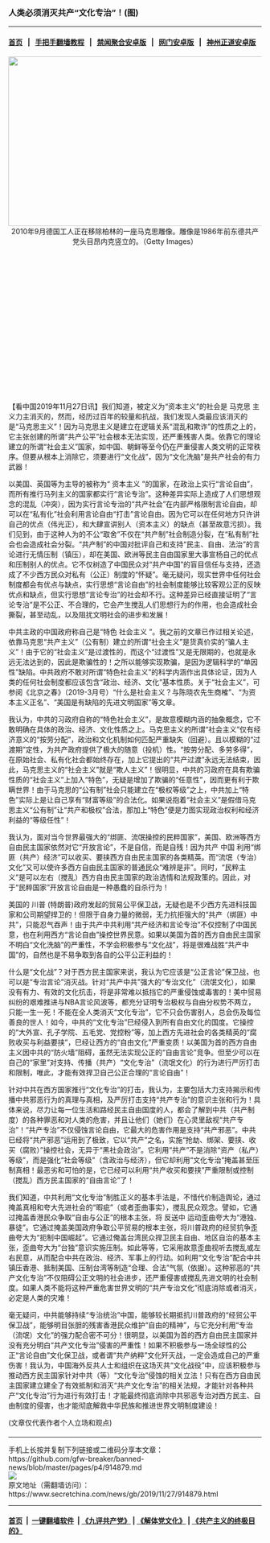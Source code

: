 ### 人类必须消灭共产“文化专治”！(图)
------------------------

#### [首页](https://github.com/gfw-breaker/banned-news/blob/master/README.md) &nbsp;&nbsp;|&nbsp;&nbsp; [手把手翻墙教程](https://github.com/gfw-breaker/guides/wiki) &nbsp;&nbsp;|&nbsp;&nbsp; [禁闻聚合安卓版](https://github.com/gfw-breaker/bn-android) &nbsp;&nbsp;|&nbsp;&nbsp; [网门安卓版](https://github.com/oGate2/oGate) &nbsp;&nbsp;|&nbsp;&nbsp; [神州正道安卓版](https://github.com/SzzdOgate/update) 



<div class="article_right" style="fone-color:#000">
 <p style="text-align: center;">
  <img src="http://img2.secretchina.com/pic/2018/5-4/p2159382a690191429-ss.jpg" style="height:337px; width:600px"/>
  <br>
   2010年9月德国工人正在移除柏林的一座马克思雕像。雕像是1986年前东德共产党头目昂内克竖立的。（Getty Images）
   <span id="hideid" name="hideid" style="color:red;display:none;">
    <span href="https://www.secretchina.com">
    </span>
   </span>
  </br>
 </p>
 <div id="txt-mid1-t21-2017">
  <ins class="adsbygoogle" data-ad-client="ca-pub-1276641434651360" data-ad-slot="2451032099" style="display:inline-block;width:336px;height:280px">
  </ins>
  <div id="SC-22xxx">
  </div>
 </div>
 <p>
  【看中国2019年11月27日讯】我们知道，被定义为“资本主义”的社会是
  <span href="https://www.secretchina.com/news/gb/tag/马克思" target="_blank">
   马克思
  </span>
  主义力主消灭的，然而，经历过百年的较量和抗战，我们发现人类最应该消灭的是“马克思主义”！因为马克思主义是建立在逻辑关系“混乱和欺诈”的性质之上的，它主张创建的所谓“共产公平”社会根本无法实现，还严重残害人类。依靠它的理论建立的所谓“社会主义”国家，如中国、朝鲜等至今仍在严重侵害人类文明的正常秩序。但要从根本上消除它，须要进行“文化战”，因为“文化洗脑”是共产社会的有力武器！
  <span id="hideid" name="hideid" style="color:red;display:none;">
   <span href="https://www.secretchina.com">
   </span>
  </span>
 </p>
 <p>
  以美国、英国等为主导的被称为“
  <span href="https://www.secretchina.com/news/gb/tag/资本主义" target="_blank">
   资本主义
  </span>
  ”的国家，在政治上实行“言论自由”，而所有推行马列主义的国家都实行“言论专治”。这种差异实际上造成了人们思想观念的混乱（冲突），因为实行言论专治的“共产社会”在内部严格限制言论自由，却可以在“私有化”社会利用言论自由“打击”言论自由。因为它可以在任何地方只许讲自己的优点（伟光正），和大肆宣讲别人（资本主义）的缺点（甚至故意污损）。我们见到，由于这种人为的不公“取舍”不仅在“共产制”社会制造分裂，在“私有制”社会也会造成社会分裂。“共产制”的中国对批评自己和支持“民主、自由、法治”的言论进行无情压制（镇压），却在美国、欧洲等民主自由国家里大事宣杨自己的优点和压制别人的优点。它不仅树造了中国民众对“共产中国”的盲目信任与支持，还造成了不少西方民众对私有（公正）制度的“怀疑”。毫无疑问，现实世界中任何社会制度都会有优点与缺点，实行思想“言论自由”的社会制度能够比较客观公正的反映优点和缺点，但实行思想“言论专治”的社会却不行。这种差异已经直接证明了“言论专治”是不公正、不合理的，它会产生搅乱人们思想行为的作用，也会造成社会撕裂，甚至动乱，以及阻扰文明社会的进步和发展！
 </p>
 <p>
  中共主政的中国政府称自己是“特色
  <span href="https://www.secretchina.com/news/gb/tag/社会主义" target="_blank">
   社会主义
  </span>
  ”。我之前的文章已作过相关论述，依靠马克思“共产主义”（公有制）建立的所谓“社会主义”是货真价实的“骗人主义”！由于它的“社会主义”是过渡性的，而这个“过渡性”又是无限期的，也就是永远无法达到的，因此是欺骗性的！之所以能够实现欺骗，是因为逻辑科学的“单因性”缺陷。中共政府不敢对所谓“特色社会主义”的科学内涵作出具体论证，因为人类的任何社会制度都应该包含“政治、经济、文化”基本性质。关于“社会主义”，可参阅《北京之春》（2019-3月号）“什么是社会主义？与陈晓农先生商榷”、“为资本主义正名”、“美国是有缺陷的先进文明国家”等文章。
 </p>
 <p>
  我认为，中共的习政府自称的“特色社会主义”，是故意模糊内涵的抽象概念，它不敢明确在具体的政治、经济、文化性质之上。马克思主义的所谓“社会主义”仅有经济意义的“按劳分配”，政治和文化机制如何匹配严重缺失（回避）。且以模糊的“过渡期”定性，为共产政府提供了极大的随意（投机）性。“按劳分配、多劳多得”，在原始社会、私有化社会都始终存在，加上它提出的“共产过渡”永远无法结束，因此，马克思主义的“社会主义”就是“欺人主义”！很明显，中共的习政府在具有欺骗性质的“社会主义”上加入“特色”，无疑是增加了欺骗的“任意性”，因而更有利于欺瞒世界！由于马克思的“公有制”社会只能建立在“极权等级”之上，中共加上“特色”实际上是让自己享有“财富等级”的合法化。如果说抱着“社会主义”是假借马克思主义“公有制”让“共产和极权”合法，那加上“特色”便是力图实现政治权利和经济利益的“等级任性”！
 </p>
 <p>
  我认为，面对当今世界最强大的“绑匪、流氓操控的民粹国家”，美国、欧洲等西方自由民主国家依然对它“开放言论”，不是自信，而是自残！因为共产
  <span href="https://www.secretchina.com" target="_blank">
   中国
  </span>
  利用“绑匪（共产）经济”可以收买、要挟西方自由民主国家的各类精英。而“流氓（专治）文化”又可以使许多西方自由民主国家的普通民众“难辨是非”。同时，“民粹主义”是可以左右（搅乱）西方自由民主国家的政治选情和法规政策的。因此，对于“民粹国家”开放言论自由是一种愚蠢的自杀行为！
 </p>
 <p>
  美国的
  <span href="https://www.secretchina.com/news/gb/tag/川普" target="_blank">
   川普
  </span>
  (特朗普)政府发起的贸易公平保卫战，无疑也是不少西方先进科技国家和公司期望捍卫的！但限于自身力量的微弱，无力抗拒强大的“共产（绑匪）中共”，只能忍气吞声！由于共产中共利用“共产经济和言论专治”不仅控制了中国民意，也在利用西方“言论自由”操控世界民意。如果以美国为首的西方自由民主国家不明白“文化洗脑”的严重性，不学会积极参与“文化战”，将是很难战胜“共产中国”的，自然也是不易争取到各自的公平公正利益的！
 </p>
 <p>
  什么是“文化战”？对于西方民主国家来说，我认为它应该是“公正言论”保卫战，也可以是“专治言论”消灭战。针对“共产中共”强大的“专治文化”（流氓文化），如果没有有力、有效的文化抗击，将是非常难以抵挡它的严重侵蚀或毒害的！美中贸易纠纷的艰难推进与NBA言论风波等，都充分证明专治极权与自由分权势不两立，只能一生一死！不能在全人类消灭“文化专治”，它不只会伤害别人，总会伤及每位善良的世人！如今，中共的“文化专治”巳经侵入到所有自由文化的国度。它操控的“大外宣、孔子学院、五毛党、党控粉”等，加上西方先进社会的各类精英的“腐败收买与利益要挟”，巳经让西方的“自由文化”严重变质！以美国为首的西方自由主义因中共的“防火墙”阻碍，虽然无法实现公正的“自由言论”竞争。但至少可以在自己的“家里”对支持、传播（共产）“文化专治”（流氓文化）的行为进行严厉打击和限制，唯此，才能有效捍卫自己公正合理的“言论自由”！
 </p>
 <p>
  针对中共在西方国家推行“文化专治”的打击，我认为，主要包括大力支持揭示和传播中共邪恶行为的真理与真相，及严厉打击支持“共产专治”的意识主张和行为！具体来说，尽力让每一位生活和路经民主自由国度的人，都会了解到中共（共产制度）的各种罪恶和对人类的危害，并且让他们（她们）在心灵里敌视“共产专治”！“共产专治”不仅侵蚀言论自由，它最大的危害作用是支持“共产邪恶”。中共巳经将“共产邪恶”运用到了极致，它以“共产”之名，实施“抢劫、绑架、要挟、收买（腐败）”操控社会，无异于“黑社会政治”。它利用“共产”不是消除“资产（私产）等级”，而是强化“社会等级”（含政治与经济），但它却利用“文化专治”掩盖甚至压制真相！最恶劣和可怕的是，它已经可以利用“共产收买和要挟”严重限制或控制（搅乱）西方民主国家的“自由言论”了！
 </p>
 <p>
  我们知道，中共利用“文化专治”制胜正义的基本手法是，不惜代价制造舆论，通过掩盖真相和夸大先进社会的“暇疵”（或者歪曲事实），搅乱民众观念。譬如，它通过掩盖香港民众争取“自由与公正”的根本主张，将
  <span href="https://www.secretchina.com/news/gb/tag/反送中" target="_blank">
   反送中
  </span>
  运动歪曲夸大为“港独、暴徒”。它通过掩盖美国政府争取公平贸易的根本主张，将川普政府的经贸抗争歪曲夸大为“扼制中国崛起”。它通过俺盖台湾民众捍卫民主自由、地区自治的基本主张，歪曲夸大为“台独”意识实施压制。如此等等，它采用故意歪曲视听去搅乱或左右民意，从而配合中共在政治、经济、军事上的行动。如利用“文化专治”配合中共镇压香港、抵制美国、压制台湾等制造“合理、合法”气氛（依据）。这种邪恶的“共产文化专治”不仅阻碍公正文明的社会进步，还严重侵害或搅乱先进文明的社会制度。如果人类不能将这种严重危害世界文明的“共产专治文化”彻底消除或者消灭，必定是人类的灾难！
 </p>
 <p>
  毫无疑问，中共能够持续“专治统治”中国，能够较长期抵抗川普政府的“经贸公平保卫战”，能够明目张胆的残害香港民众维护“自由的精神”，与它充分利用“专治（流氓）文化”的强力配合密不可分！很明显，以美国为首的西方自由民主国家并没有充分明白“共产文化专治”侵害的严重性！如果不积极参与一场全球性的公正“言论自由”文化保卫战，或者谓“共产纳粹”文化歼灭战，一定会造成自己的严重伤害！我认为，中国海外反共人士和组织在这场灭共“文化战役”中，应该积极参与推动西方民主国家针对中共（等）“文化专治”侵蚀的相关立法！只有在西方自由民主国家建立建全了有效抵制和消灭“共产文化专治”的相关法规，才能针对各种共产“文化专治”行为进行有效打击！才能最终彻底消除中共邪恶专治对西方民主、自由制度的侵害，也才能彻底解救中华民族和推进世界文明制度建设！
 </p>
 (文章仅代表作者个人立场和观点)
 <center>
  <div>
   <div id="txt-mid2-t22-2017" style="display: block;  max-height: 351px;  overflow: hidden;">
    <div id="SC-21xxx">
    </div>
    <ins class="adsbygoogle" data-ad-client="ca-pub-1276641434651360" data-ad-format="auto" data-ad-slot="4301710469" data-full-width-responsive="true" style="display:block">
    </ins>
   </div>
  </div>
 </center>
 <div style="padding-top:5px;">
 </div>
</div>

<hr/>
手机上长按并复制下列链接或二维码分享本文章：<br/>
https://github.com/gfw-breaker/banned-news/blob/master/pages/p4/914879.md <br/>
<a href='https://github.com/gfw-breaker/banned-news/blob/master/pages/p4/914879.md'><img src='https://github.com/gfw-breaker/banned-news/blob/master/pages/p4/914879.md.png'/></a> <br/>
原文地址（需翻墙访问）：https://www.secretchina.com/news/gb/2019/11/27/914879.html


------------------------
#### [首页](https://github.com/gfw-breaker/banned-news/blob/master/README.md) &nbsp;|&nbsp; [一键翻墙软件](https://github.com/gfw-breaker/nogfw/blob/master/README.md) &nbsp;| [《九评共产党》](https://github.com/gfw-breaker/9ping.md/blob/master/README.md#九评之一评共产党是什么) | [《解体党文化》](https://github.com/gfw-breaker/jtdwh.md/blob/master/README.md) | [《共产主义的终极目的》](https://github.com/gfw-breaker/gczydzjmd.md/blob/master/README.md)


<img src='http://gfw-breaker.win/banned-news/pages/p4/914879.md' width='0px' height='0px'/>